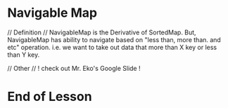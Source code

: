 # Navigable Map

// Definition //
NavigableMap is the Derivative of SortedMap.
But, NavigableMap has ability to navigate based on "less than, more than. and etc" operation.
i.e. we want to take out data that more than X key or less than Y key.

// Other //
! check out Mr. Eko's Google Slide !

# End of Lesson